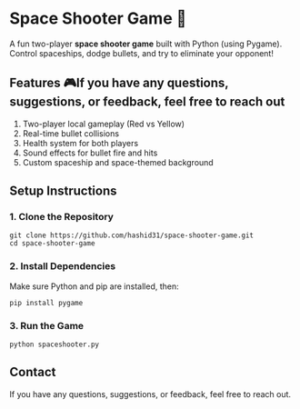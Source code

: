 
# Space Shooter Game 🚀

A fun two-player **space shooter game** built with Python (using Pygame). Control spaceships, dodge bullets, and try to eliminate your opponent!

## Features 🎮If you have any questions, suggestions, or feedback, feel free to reach out

1. Two-player local gameplay (Red vs Yellow)
2. Real-time bullet collisions
3. Health system for both players
4. Sound effects for bullet fire and hits
5. Custom spaceship and space-themed background

## Setup Instructions

### 1. Clone the Repository

```
git clone https://github.com/hashid31/space-shooter-game.git
cd space-shooter-game
```

### 2. Install Dependencies

Make sure Python and pip are installed, then:

```
pip install pygame
```

### 3. Run the Game

```
python spaceshooter.py
```

## Contact
If you have any questions, suggestions, or feedback, feel free to reach out.
